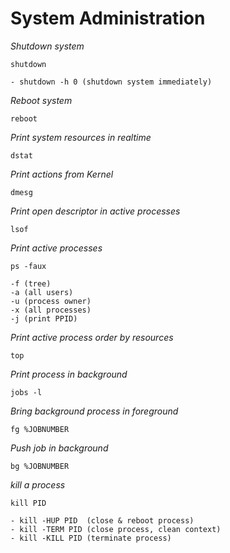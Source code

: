 # System Administration

*Shutdown system*
```
shutdown
```
	- shutdown -h 0 (shutdown system immediately)

*Reboot system*
```
reboot
```

*Print system resources in realtime*
```
dstat
```

*Print actions from Kernel*
```
dmesg
```

*Print open descriptor in active processes*
```
lsof
```

*Print active processes*
```
ps -faux
```
	-f (tree)
	-a (all users)
	-u (process owner)
	-x (all processes)
	-j (print PPID)

*Print active process order by resources*
```
top
```

*Print process in background*
```
jobs -l 
```

*Bring background process in foreground*
```
fg %JOBNUMBER
```

*Push job in background*
```
bg %JOBNUMBER
```

*kill a process*
```
kill PID
```
	- kill -HUP PID  (close & reboot process)
	- kill -TERM PID (close process, clean context)
	- kill -KILL PID (terminate process)
